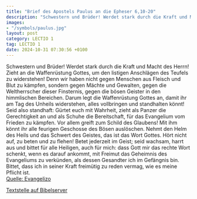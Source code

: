 ```yaml
---
title: "Brief des Apostels Paulus an die Epheser 6,10-20"
description: "Schwestern und Brüder! Werdet stark durch die Kraft und Macht des Herrn! Zieht an die Waffenrüstung Gottes, um den listigen Anschlägen des Teufels zu widerstehen! Denn wir haben nicht gegen Menschen aus Fleisch und Blut zu kämpfen, sondern gegen Mächte und Gewalten, gegen die Wel...."
images:
- "/symbols/paulus.jpg"
layout: post
category: LECTIO 1
tag: LECTIO 1
date: 2024-10-31 07:30:56 +0100
---
```

Schwestern und Brüder! Werdet stark durch die Kraft und Macht des Herrn!
Zieht an die Waffenrüstung Gottes, um den listigen Anschlägen des Teufels zu widerstehen!
Denn wir haben nicht gegen Menschen aus Fleisch und Blut zu kämpfen, sondern gegen Mächte und Gewalten, gegen die Weltherrscher dieser Finsternis, gegen die bösen Geister in den himmlischen Bereichen.<!--more-->
Darum legt die Waffenrüstung Gottes an, damit ihr am Tag des Unheils widerstehen, alles vollbringen und standhalten könnt!
Seid also standhaft: Gürtet euch mit Wahrheit, zieht als Panzer die Gerechtigkeit an
und als Schuhe die Bereitschaft, für das Evangelium vom Frieden zu kämpfen.
Vor allem greift zum Schild des Glaubens! Mit ihm könnt ihr alle feurigen Geschosse des Bösen auslöschen.
Nehmt den Helm des Heils und das Schwert des Geistes, das ist das Wort Gottes.
Hört nicht auf, zu beten und zu flehen! Betet jederzeit im Geist; seid wachsam, harrt aus und bittet für alle Heiligen,
auch für mich: dass Gott mir das rechte Wort schenkt, wenn es darauf ankommt, mit Freimut das Geheimnis des Evangeliums zu verkünden,
als dessen Gesandter ich im Gefängnis bin. Bittet, dass ich in seiner Kraft freimütig zu reden vermag, wie es meine Pflicht ist.<br>
[Quelle: Evangelizo](https://evangeliumtagfuertag.org/DE/gospel)

[Textstelle auf Bibelserver](https://www.bibleserver.com/EU/Epheser6,10-20)

